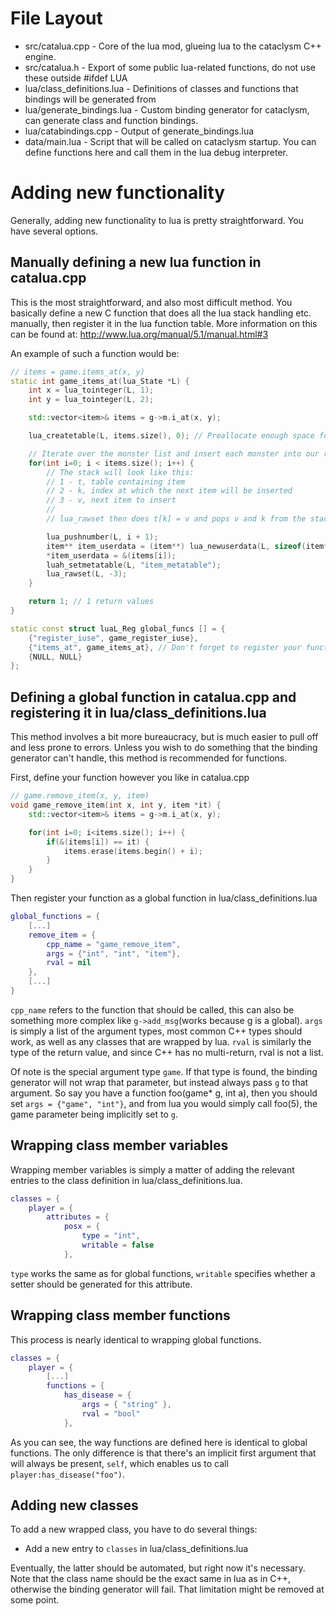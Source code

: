 File Layout
===========

- src/catalua.cpp - Core of the lua mod, glueing lua to the cataclysm C++ engine.
- src/catalua.h   - Export of some public lua-related functions, do not use these outside #ifdef LUA
- lua/class_definitions.lua - Definitions of classes and functions that bindings will be generated from
- lua/generate_bindings.lua - Custom binding generator for cataclysm, can generate class and function bindings.
- lua/catabindings.cpp - Output of generate_bindings.lua
- data/main.lua - Script that will be called on cataclysm startup. You can define functions here and call them in the lua debug interpreter.

Adding new functionality
========================

Generally, adding new functionality to lua is pretty straightforward. You have several options.

Manually defining a new lua function in catalua.cpp
---------------------------------------------------

This is the most straightforward, and also most difficult method. You basically define a new C function that does all the lua stack handling etc. manually, then register it in the lua function table. More information on this can be found at: http://www.lua.org/manual/5.1/manual.html#3

An example of such a function would be:

```c++
// items = game.items_at(x, y)
static int game_items_at(lua_State *L) {
    int x = lua_tointeger(L, 1);
    int y = lua_tointeger(L, 2);

    std::vector<item>& items = g->m.i_at(x, y);

    lua_createtable(L, items.size(), 0); // Preallocate enough space for all our items.

    // Iterate over the monster list and insert each monster into our returned table.
    for(int i=0; i < items.size(); i++) {
        // The stack will look like this:
        // 1 - t, table containing item
        // 2 - k, index at which the next item will be inserted
        // 3 - v, next item to insert
        //
        // lua_rawset then does t[k] = v and pops v and k from the stack

        lua_pushnumber(L, i + 1);
        item** item_userdata = (item**) lua_newuserdata(L, sizeof(item*));
        *item_userdata = &(items[i]);
        luah_setmetatable(L, "item_metatable");
        lua_rawset(L, -3);
    }

    return 1; // 1 return values
}

static const struct luaL_Reg global_funcs [] = {
    {"register_iuse", game_register_iuse},
    {"items_at", game_items_at}, // Don't forget to register your function in here!
    {NULL, NULL}
};
```

Defining a global function in catalua.cpp and registering it in lua/class_definitions.lua
---------------------------------------------------------------------------------------------

This method involves a bit more bureaucracy, but is much easier to pull off and less prone to errors. Unless you wish to do something that the binding generator can't handle, this method is recommended for functions.

First, define your function however you like in catalua.cpp

```c++
// game.remove_item(x, y, item)
void game_remove_item(int x, int y, item *it) {
    std::vector<item>& items = g->m.i_at(x, y);

    for(int i=0; i<items.size(); i++) {
        if(&(items[i]) == it) {
            items.erase(items.begin() + i);
        }
    }
}
```

Then register your function as a global function in lua/class_definitions.lua
```lua
global_functions = {
    [...]
    remove_item = {
        cpp_name = "game_remove_item",
        args = {"int", "int", "item"},
        rval = nil
    },
    [...]
}
```

`cpp_name` refers to the function that should be called, this can also be something more complex like `g->add_msg`(works because g is a global). `args` is simply a list of the argument types, most common C++ types should work, as well as any classes that are wrapped by lua. `rval` is similarly the type of the return value, and since C++ has no multi-return, rval is not a list.

Of note is the special argument type `game`. If that type is found, the binding generator will not wrap that parameter, but instead always pass `g` to that argument. So say you have a function foo(game* g, int a), then you should set `args = {"game", "int"}`, and from lua you would simply call foo(5), the game parameter being implicitly set to `g`.


Wrapping class member variables
-------------------------------

Wrapping member variables is simply a matter of adding the relevant entries to the class definition in lua/class_definitions.lua.

```lua
classes = {
    player = {
        attributes = {
            posx = {
                type = "int",
                writable = false
            },
```

`type` works the same as for global functions, `writable` specifies whether a setter should be generated for this attribute.

Wrapping class member functions
-------------------------------

This process is nearly identical to wrapping global functions.

```lua
classes = {
    player = {
        [...]
        functions = {
            has_disease = {
                args = { "string" },
                rval = "bool"
            },
```

As you can see, the way functions are defined here is identical to global functions. The only difference is that there's an implicit first argument that will always be present, `self`, which enables us to call `player:has_disease("foo")`.


Adding new classes
------------------

To add a new wrapped class, you have to do several things:
- Add a new entry to `classes` in lua/class_definitions.lua

Eventually, the latter should be automated, but right now it's necessary. Note that the class name should be the exact same in lua as in C++, otherwise the binding generator will fail. That limitation might be removed at some point.
